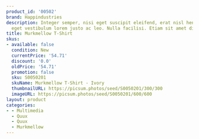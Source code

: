 ```yaml
---
product_id: '00502'
brand: Happindustries
description: Integer semper, nisi eget suscipit eleifend, erat nisl hendrerit justo,
  eget vestibulum lorem justo ac leo. Nulla facilisi. Etiam sit amet diam.
title: Murkmellow T-Shirt
skus:
- available: false
  condition: New
  currentPrice: '54.71'
  discount: '0.0'
  oldPrice: '54.71'
  promotion: false
  sku: S0050201
  skuName: Murkmellow T-Shirt - Ivory
  thumbnailURL: https://picsum.photos/seed/S0050201/300/300
  imageURL: https://picsum.photos/seed/S0050201/600/600
layout: product
categories:
- - Multimedia
  - Quux
  - Quux
  - Murkmellow
---
```

